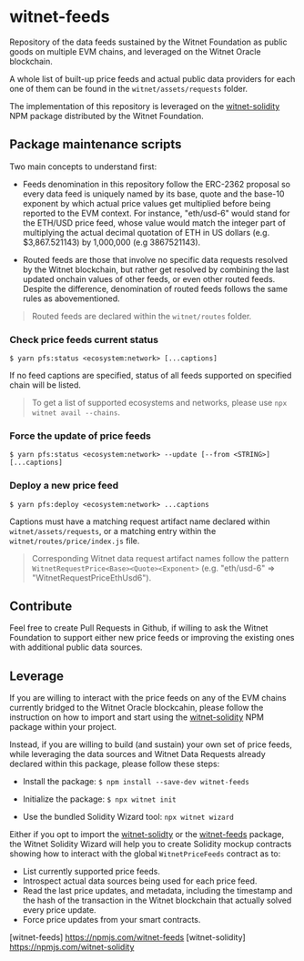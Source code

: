 # witnet-feeds

Repository of the data feeds sustained by the Witnet Foundation as public goods on multiple EVM chains, and leveraged on the Witnet Oracle blockchain. 

A whole list of built-up price feeds and actual public data providers for each one of them can be found in the `witnet/assets/requests` folder.

The implementation of this repository is leveraged on the [witnet-solidity](https://npmjs.com/witnet-solidity) NPM package distributed by the Witnet Foundation. 

## Package maintenance scripts

Two main concepts to understand first: 

- Feeds denomination in this repository follow the ERC-2362 proposal so every data feed is uniquely named by its base, quote and the base-10 exponent by which actual price values get multiplied before being reported to the EVM context. For instance, "eth/usd-6" would stand for the ETH/USD price feed, whose value would match the integer part of multiplying the actual decimal quotation of ETH in US dollars (e.g. $3,867.521143) by 1,000,000 (e.g 3867521143).

- Routed feeds are those that involve no specific data requests resolved by the Witnet blockchain, but rather get resolved by combining the last updated onchain values of other feeds, or even other routed feeds. Despite the difference, denomination of routed feeds follows the same rules as abovementioned.

> Routed feeds are declared within the `witnet/routes` folder.

### Check price feeds current status

`$ yarn pfs:status <ecosystem:network> [...captions]`

If no feed captions are specified, status of all feeds supported on specified chain will be listed.

> To get a list of supported ecosystems and networks, please use `npx witnet avail --chains`.

### Force the update of price feeds

`$ yarn pfs:status <ecosystem:network> --update [--from <STRING>] [...captions]`

### Deploy a new price feed

`$ yarn pfs:deploy <ecosystem:network> ...captions`

Captions must have a matching request artifact name declared within `witnet/assets/requests`, or a matching entry within the `witnet/routes/price/index.js` file. 

> Corresponding Witnet data request artifact names follow the pattern `WitnetRequestPrice<Base><Quote><Exponent>` (e.g. "eth/usd-6" => "WitnetRequestPriceEthUsd6").

## Contribute

Feel free to create Pull Requests in Github, if willing to ask the Witnet Foundation to support either new price feeds or improving the existing ones with additional public data sources. 

## Leverage

If you are willing to interact with the price feeds on any of the EVM chains currently bridged to the Witnet Oracle blockcahin, please follow the instruction on how to import and start using the [witnet-solidity](https://npmjs.com/witnet-solidity) NPM package within your project. 

Instead, if you are willing to build (and sustain) your own set of price feeds, while leveraging the data sources and Witnet Data Requests already declared within this package, please follow these steps:

- Install the package: 
  `$ npm install --save-dev witnet-feeds`

- Initialize the package: 
  `$ npx witnet init`

- Use the bundled Solidity Wizard tool:
  `npx witnet wizard`

Either if you opt to import the [witnet-solidty](https://npmjs.com/witnet-solidity) or the [witnet-feeds](https://npmjs.com/witnet-feeds) package, the Witnet Solidity Wizard will help you to create Solidity mockup contracts showing how to interact with the global `WitnetPriceFeeds` contract as to:
- List currently supported price feeds.
- Introspect actual data sources being used for each price feed.
- Read the last price updates, and metadata, including the timestamp and the hash of the transaction in the Witnet blockchain that actually solved every price update.
- Force price updates from your smart contracts.

[witnet-feeds] https://npmjs.com/witnet-feeds
[witnet-solidity] https://npmjs.com/witnet-solidity